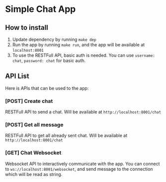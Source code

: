 # Simple Chat App

## How to install
1. Update dependency by running `make dep`
2. Run the app by running `make run`, and the app will be available at `localhost:8001`
3. To use the RESTFull API, basic auth is needed. You can use `username: chat`, `password: chat` for basic auth.

## API List
Here is APIs that can be used to the app:

### [POST] Create chat
RESTFull API to send a chat. Will be available at `http://localhost:8001/chat`

### [POST] Get all message
RESTFull API to get all already sent chat. Will be available at `http://localhost:8001/chat`

### [GET] Chat Websocket
Websocket API to interactively communicate with the app. You can connect to `ws://localhost:8001/websocket`, and send message to the connection which will be read as string.
